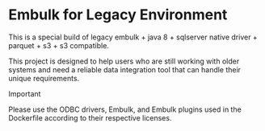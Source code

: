 # Embulk for Legacy Environment

This is a special build of legacy embulk + java 8 + sqlserver native driver + parquet + s3 + s3 compatible.

This project is designed to help users who are still working with older systems and need a reliable data integration tool that can handle their unique requirements.


 > [!IMPORTANT]
 > Please use the ODBC drivers, Embulk, and Embulk plugins used in the Dockerfile according to their respective licenses.

